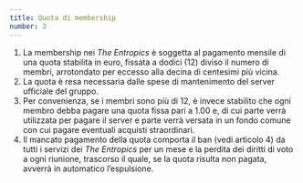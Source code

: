 ```yaml
---
title: Quota di membership
number: 3
---
```


1. La membership nei _The Entropics_ è soggetta al pagamento mensile di una quota
   stabilita in euro, fissata a dodici (12) diviso il numero di membri, arrotondato per
   eccesso alla decina di centesimi più vicina.
2. La quota è resa necessaria dalle spese di mantenimento del server ufficiale del
   gruppo.
3. Per convenienza, se i membri sono più di 12, è invece stabilito che ogni membro
   debba pagare una quota fissa pari a 1.00 e, di cui parte verrà utilizzata per
   pagare il server e parte verrà versata in un fondo comune con cui pagare
   eventuali acquisti straordinari.
4. Il mancato pagamento della quota comporta il ban (vedi articolo 4) da
   tutti i servizi dei _The Entropics_ per un mese e la perdita dei diritti di voto a
   ogni riunione, trascorso il quale, se la quota risulta non pagata, avverrà in
   automatico l’espulsione.
